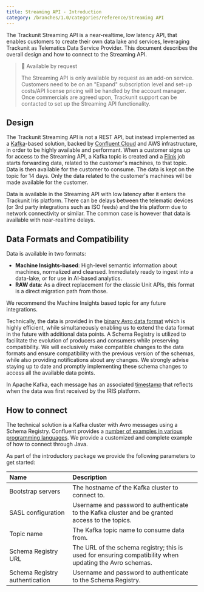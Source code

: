 ```yaml
---
title: Streaming API - Introduction
category: /branches/1.0/categories/reference/Streaming API
---
```

The Trackunit Streaming API is a near-realtime, low latency API, that enables customers to create their own data lake and services, leveraging Trackunit as Telematics Data Service Provider. This document describes the overall design and how to connect to the Streaming API.

> 📘 Available by request
>
> The Streaming API is only available by request as an add-on service. Customers need to be on an "Expand" subscription level and set-up costs/API license pricing will be handled by the account manager. Once commercials are agreed upon, Trackunit support can be contacted to set up the Streaming API functionality.

## Design

The Trackunit Streaming API is not a REST API, but instead implemented as a [Kafka](https://kafka.apache.org/)-based solution, backed by [Confluent Cloud](https://confluent.cloud/) and AWS infrastructure, in order to be highly available and performant. When a customer signs up for access to the Streaming API, a Kafka topic is created and a [Flink](https://flink.apache.org/) job starts forwarding data, related to the customer's machines, to that topic. Data is then available for the customer to consume. The data is kept on the topic for 14 days.
Only the data related to the customer's machines will be made available for the customer.

Data is available in the Streaming API with low latency after it enters the Trackunit Iris platform. There can be delays between the telematic devices (or 3rd party integrations such as ISO feeds) and the Iris platform due to network connectivity or similar. The common case is however that data is available with near-realtime delays.

## Data Formats and Compatibility

Data is available in two formats:

- **Machine Insights-based**: High-level semantic information about machines, normalized and cleansed. Immediately ready to ingest into a data-lake, or for use in AI-based analytics.
- **RAW data**: As a direct replacement for the classic Unit APIs, this format is a direct migration path from those.

We recommend the Machine Insights based topic for any future integrations.

Technically, the data is provided in the [binary Avro data format](http://avro.apache.org/) which is highly efficient, while simultaneously enabling us to extend the data format in the future with additional data points. A Schema Registry is utilized to facilitate the evolution of producers and consumers while preserving compatibility. We will exclusively make compatible changes to the data formats and ensure compatibility with the previous version of the schemas, while also providing notifications about any changes. We strongly advise staying up to date and promptly implementing these schema changes to access all the available data points.

In Apache Kafka, each message has an associated [timestamp](https://kafka.apache.org/documentation/#intro_concepts_and_terms) that reflects when the data was first received by the IRIS platform.

## How to connect

The technical solution is a Kafka cluster with Avro messages using a Schema Registry. Confluent provides a [number of examples in various programming languages](https://github.com/confluentinc/examples/tree/7.4.0-post/clients/cloud#with-schema-registry). We provide a customized and complete example of how to connect through Java.

As part of the introductory package we provide the following parameters to get started:

| Name                           | Description                                                                                             |
|:-------------------------------|:--------------------------------------------------------------------------------------------------------|
| Bootstrap servers              | The hostname of the Kafka cluster to connect to.                                                        |
| SASL configuration             | Username and password to authenticate to the Kafka cluster and be granted access to the topics.         |
| Topic name                     | The Kafka topic name to consume data from.                                                              |
| Schema Registry URL            | The URL of the schema registry; this is used for ensuring compatibility when updating the Avro schemas. |
| Schema Registry authentication | Username and password to authenticate to the Schema Registry.                                           |
